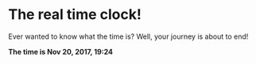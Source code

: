 # The real time clock!

Ever wanted to know what the time is? Well, your journey is about to end!

**The time is Nov 20, 2017, 19:24**